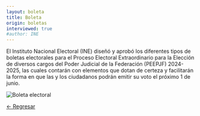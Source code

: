 ```yaml
---
layout: boleta
title: Boleta
origin: boletas
interviewed: true
#author: INE
---
```


<div class="post-content">
 <!-- <p class="post-date">
    <span class="text-upcase">INE</span> / 
    <span class="text-upcase">February 2025</span>
  </p> -->

  <p>El Instituto Nacional Electoral (INE) diseñó y aprobó los diferentes tipos de boletas electorales para el Proceso Electoral Extraordinario para la Elección de diversos cargos del Poder Judicial de la Federación (PEEPJF) 2024-2025, las cuales contarán con elementos que dotan de certeza y facilitarán la forma en que las y los ciudadanos podrán emitir su voto el próximo 1 de junio.</p>

  <p><img src="https://centralelectoral.ine.mx/wp-content/uploads/2025/04/1-BOLETA-MINISTROS-AS-CARTA-1_page-0001-500x370.jpg" alt="Boleta electoral" /></p>
</div>

<div style="margin-bottom: 2rem;">
  <a href="{{ '/' | relative_url }}">← Regresar</a>
</div> 
